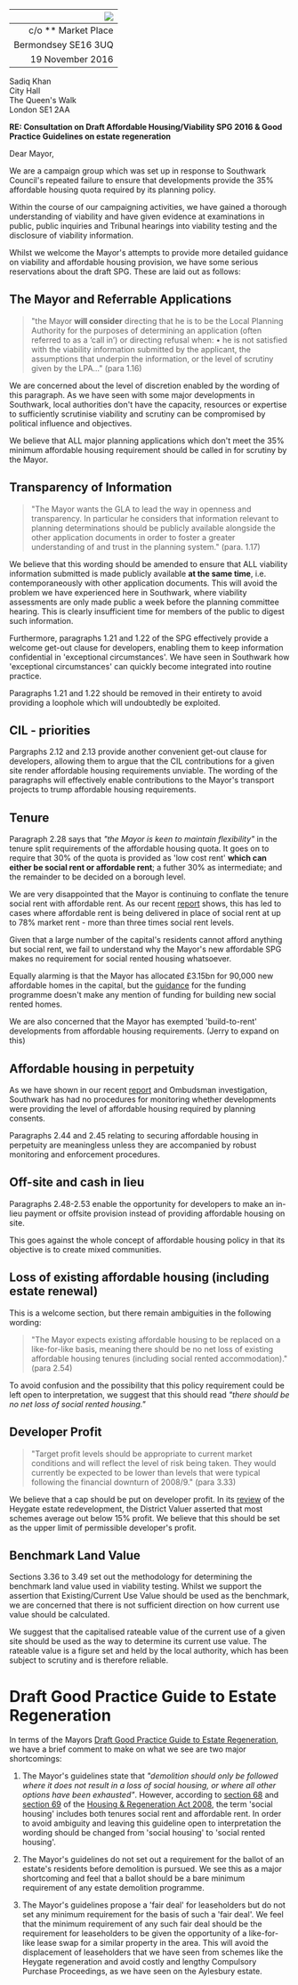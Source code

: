 | ![](http://35percent.org/img/london-borough-of-southwark-street-sign3.png) |
|------------:|
| c/o ** Market Place |
| Bermondsey SE16 3UQ |
| 19 November 2016 |

Sadiq Khan  
City Hall  
The Queen's Walk  
London SE1 2AA

__RE: Consultation on Draft Affordable Housing/Viability SPG 2016 & Good Practice Guidelines on estate regeneration__

Dear Mayor,

We are a campaign group which was set up in response to Southwark Council's repeated failure to ensure that developments provide the 35% affordable housing quota required by its planning policy.

Within the course of our campaigning activities, we have gained a thorough understanding of viability and have given evidence at examinations in public, public inquiries and Tribunal hearings into viability testing and the disclosure of viability information.

Whilst we welcome the Mayor's attempts to provide more detailed guidance on viability and affordable housing provision, we have some serious reservations about the draft SPG. These are laid out as follows:

## The Mayor and Referrable Applications

>"the Mayor __will consider__ directing that he is to be the Local Planning 
Authority for the purposes of determining an application (often referred to as a ‘call in’) or directing refusal when:
•    he is not satisfied with the viability information submitted by the applicant, the assumptions that underpin the information, or the level of scrutiny given by the LPA..." (para 1.16)

We are concerned about the level of discretion enabled by the wording of this paragraph. As we have seen with some major developments in Southwark, local authorities don't have the capacity, resources or expertise to sufficiently scrutinise viability and scrutiny can be compromised by political influence and objectives.

We believe that ALL major planning applications which don't meet the 35% minimum affordable housing requirement should be called in for scrutiny by the Mayor.

## Transparency of Information
>"The Mayor wants the GLA to lead the way in openness and transparency.  In particular he considers that information relevant to planning determinations should be publicly available alongside the other application documents in order to foster a greater understanding of and trust in the planning system." (para. 1.17)

We believe that this wording should be amended to ensure that ALL viability information submitted is made publicly available __at the same time__, i.e. contemporaneously with other application documents. This will avoid the problem we have experienced here in Southwark, where viability assessments are only made public a week before the planning committee hearing. This is clearly insufficient time for members of the public to digest such information.

Furthermore, paragraphs 1.21 and 1.22 of the SPG effectively provide a welcome get-out clause for developers, enabling them to keep information confidential in 'exceptional circumstances'. We have seen in Southwark how 'exceptional circumstances' can quickly become integrated into routine practice.

Paragraphs 1.21 and 1.22 should be removed in their entirety to avoid providing a loophole which will undoubtedly be exploited.

## CIL - priorities
Pargraphs 2.12 and 2.13 provide another convenient get-out clause for developers, allowing them to argue that the CIL contributions for a given site render affordable housing requirements unviable. The wording of the paragraphs will effectively enable contributions to the Mayor's transport projects to trump affordable housing requirements.

## Tenure
Paragraph 2.28 says that _"the Mayor is keen to maintain flexibility"_ in the tenure split requirements of the affordable housing quota. It goes on to require that 30% of the quota is provided as 'low cost rent' __which can either be social rent or affordable rent__; a futher 30% as intermediate; and the remainder to be decided on a borough level. 

We are very disappointed that the Mayor is continuing to conflate the tenure social rent with affordable rent. As our recent [report](http://35percent.org/2016-12-12-ombudsman-slams-southwark-for-no-s106-monitoring/) shows, this has led to cases where affordable rent is being delivered in place of social rent at up to 78% market rent - more than three times social rent levels. 

Given that a large number of the capital's residents cannot afford anything but social rent, we fail to understand why the Mayor's new affordable SPG makes no requirement for social rented housing whatsoever.

Equally alarming is that the Mayor has allocated £3.15bn for 90,000 new affordable homes in the capital, but the [guidance](http://www.insidehousing.co.uk/journals/2016/11/28/g/d/y/GLA-Homes-For-London_v7.pdf) for the funding programme doesn't make any mention of funding for building new social rented homes.   

We are also concerned that the Mayor has exempted 'build-to-rent' developments from affordable housing requirements. (Jerry to expand on this)

## Affordable housing in perpetuity
As we have shown in our recent [report](http://35percent.org/2016-12-12-ombudsman-slams-southwark-for-no-s106-monitoring/) and Ombudsman investigation, Southwark has had no procedures for monitoring whether developments were providing the level of affordable housing required by planning consents. 

Paragraphs 2.44 and 2.45 relating to securing affordable housing in perpetuity are meaningless unless they are accompanied by robust monitoring and enforcement procedures.

## Off-site and cash in lieu 
Paragraphs 2.48-2.53 enable the opportunity for developers to make an in-lieu payment or offsite provision instead of providing affordable housing on site. 

This goes against the whole concept of affordable housing policy in that its objective is to create mixed communities.

## Loss of existing affordable housing (including estate renewal)
This is a welcome section, but there remain ambiguities in the following wording:

>"The Mayor expects existing affordable housing to be replaced 
on a like-for-like basis, meaning there should be no net loss of existing affordable housing tenures (including social rented accommodation)." (para 2.54)

To avoid confusion and the possibility that this policy requirement could be left open to interpretation, we suggest that this should read _"there should be no net loss of social rented housing."_ 
  
## Developer Profit
>"Target profit levels should be appropriate to current market conditions and will reflect the level of risk being taken. They would currently be expected to be lower than levels that were typical following the financial downturn of 2008/9." (para 3.33)

We believe that a cap should be put on developer profit. In its [review](http://crappistmartin.github.io/images/DVSreport_HeygateOutline.pdf) of the Heygate estate redevelopment, the District Valuer asserted that most schemes average out below 15% profit. We believe that this should be set as the upper limit of permissible developer's profit.

## Benchmark Land Value
Sections 3.36 to 3.49 set out the methodology for determining the benchmark land value used in viability testing. Whilst we support the assertion that Existing/Current Use Value should be used as the benchmark, we are concerned that there is not sufficient direction on how current use value should be calculated. 

We suggest that the capitalised rateable value of the current use of a given site should be used as the way to determine its current use value. The rateable value is a figure set and held by the local authority, which has been subject to scrutiny and is therefore reliable. 

# Draft Good Practice Guide to Estate Regeneration
In terms of the Mayors [Draft Good Practice Guide to Estate Regeneration](https://www.london.gov.uk/sites/default/files/draftgoodpracticeestateregenerationguidedec16.pdf), we have a brief comment to make on what we see are two major shortcomings:

1. The Mayor's guidelines state that _"demolition should only be followed where it does not result in a loss of social housing, or where all other options have been exhausted"_. However, according to [section 68](http://www.legislation.gov.uk/ukpga/2008/17/section/68) and [section 69](http://www.legislation.gov.uk/ukpga/2008/17/section/69) of the [Housing & Regeneration Act 2008](http://www.legislation.gov.uk/ukpga/2008/17/contents), the term 'social housing' includes both tenures social rent and affordable rent. In order to avoid ambiguity and leaving this guideline open to interpretation the wording should be changed from 'social housing' to 'social rented housing'.

2. The Mayor's guidelines do not set out a requirement for the ballot of an estate's residents before demolition is pursued. We see this as a major shortcoming and feel that a ballot should be a bare minimum requirement of any estate demolition programme.   

3. The Mayor's guidelines propose a 'fair deal' for leaseholders but do not set any minimum requirement for the basis of such a 'fair deal'. We feel that the minimum requirement of any such fair deal should be the requirement for leaseholders to be given the opportunity of a like-for-like lease swap for a similar property in the area. This will avoid the displacement of leaseholders that we have seen from schemes like the Heygate regeneration and avoid costly and lengthy Compulsory Purchase Proceedings, as we have seen on the Aylesbury estate.
